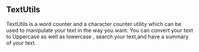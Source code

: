 TextUtils
---------------------------------------------------------------------------------------------------------------------------------------------------------------------
TextUtils is a word counter and a character counter utility which can be used to manipulate your text in the way you want. You can convert your text to Uppercase as well as lowercase , search your text,and have a summary of your text.
